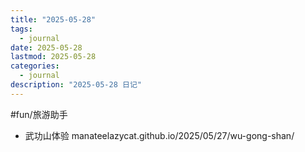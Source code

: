 ```yaml
---
title: "2025-05-28"
tags:
  - journal
date: 2025-05-28
lastmod: 2025-05-28
categories:
  - journal
description: "2025-05-28 日记"
---
```


#fun/旅游助手

- 武功山体验 manateelazycat.github.io/2025/05/27/wu-gong-shan/

